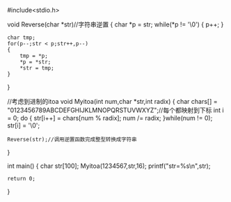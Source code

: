 #include<stdio.h>

void Reverse(char *str)//字符串逆置 
{
	char *p = str;
	while(*p != '\0')
	{
		p++;
	}

	char tmp;
	for(p--;str < p;str++,p--)
	{
		tmp = *p;
		*p = *str;
		*str = tmp;
	}
}

//考虑到进制的itoa
void Myitoa(int num,char *str,int radix)
{
	char chars[] = "0123456789ABCDEFGHIJKLMNOPQRSTUVWXYZ";//每个都映射到下标 
	int i = 0;
	do
	{
		str[i++] = chars[num % radix];
		num /= radix;
	}while(num != 0);
	str[i] = '\0';

	Reverse(str);//调用逆置函数完成整型转换成字符串 
}

int main()
{
	char str[100];
	Myitoa(1234567,str,16);
	printf("str=%s\n",str);
	
	return 0;
}

